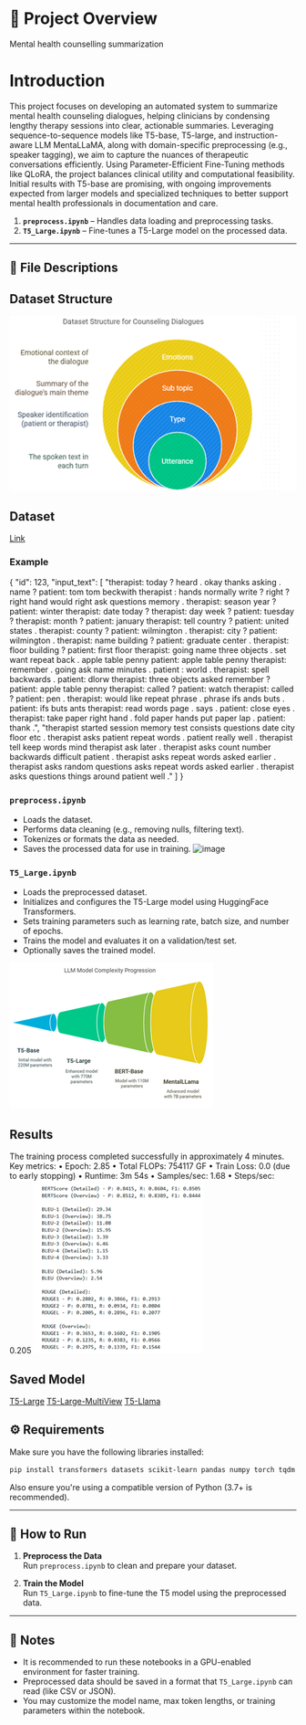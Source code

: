 # 📘 Project Overview

Mental health counselling summarization

# Introduction
This project focuses on developing an automated system to summarize mental health counseling dialogues, helping clinicians by condensing lengthy therapy sessions into clear, actionable summaries. Leveraging sequence-to-sequence models like T5-base, T5-large, and instruction-aware LLM MentaLLaMA, along with domain-specific preprocessing (e.g., speaker tagging), we aim to capture the nuances of therapeutic conversations efficiently. Using Parameter-Efficient Fine-Tuning methods like QLoRA, the project balances clinical utility and computational feasibility. Initial results with T5-base are promising, with ongoing improvements expected from larger models and specialized techniques to better support mental health professionals in documentation and care.



1. **`preprocess.ipynb`** – Handles data loading and preprocessing tasks.
2. **`T5_Large.ipynb`** – Fine-tunes a T5-Large model on the processed data.

---

## 📁 File Descriptions

## Dataset Structure
![image](images/DATA.png)

## Dataset
[Link](https://drive.google.com/file/d/1CbichQBDeWvBCy6FxQpiXIHB-390wZIL/view?usp=sharing)

### Example
{
 "id": 123,
 "input_text": [
 "therapist: today ? heard . okay thanks asking .
 name ? patient: tom tom beckwith therapist
 : hands normally write ? right ? right hand
 would right ask questions memory .
 therapist: season year ? patient: winter
 therapist: date today ? therapist: day week
 ? patient: tuesday ? therapist: month ?
 patient: january therapist: tell country ?
 patient: united states . therapist: county
 ? patient: wilmington . therapist: city ?
 patient: wilmington . therapist: name
 building ? patient: graduate center .
 therapist: floor building ? patient: first
 floor therapist: going name three objects .
 set want repeat back . apple table penny
 patient: apple table penny therapist:
 remember . going ask name minutes . patient
 : world . therapist: spell backwards .
 patient: dlorw therapist: three objects
 asked remember ? patient: apple table penny
 therapist: called ? patient: watch
 therapist: called ? patient: pen .
 therapist: would like repeat phrase .
 phrase ifs ands buts . patient: ifs buts
 ants therapist: read words page . says .
 patient: close eyes . therapist: take paper
 right hand . fold paper hands put paper
 lap . patient: thank .",
 "therapist started session memory test consists
 questions date city floor etc . therapist
 asks patient repeat words . patient really
 well . therapist tell keep words mind
 therapist ask later . therapist asks count
 number backwards difficult patient .
 therapist asks repeat words asked earlier .
 therapist asks random questions asks
 repeat words asked earlier . therapist asks
 questions things around patient well ."
 ]
 }

### `preprocess.ipynb`

- Loads the dataset.
- Performs data cleaning (e.g., removing nulls, filtering text).
- Tokenizes or formats the data as needed.
- Saves the processed data for use in training.
![image](images/DATA1.png)

### `T5_Large.ipynb`

- Loads the preprocessed dataset.
- Initializes and configures the T5-Large model using HuggingFace Transformers.
- Sets training parameters such as learning rate, batch size, and number of epochs.
- Trains the model and evaluates it on a validation/test set.
- Optionally saves the trained model.

![image](images/DATA3.png)

## Results
The training process completed successfully in approximately
 4 minutes. Key metrics:
 • Epoch: 2.85
 • Total FLOPs: 754117 GF
 • Train Loss: 0.0 (due to early stopping)
 • Runtime: 3m 54s
 • Samples/sec: 1.68
 • Steps/sec: 0.205
 ![image](images/DATA4.png)

 ## Saved Model
 [T5-Large](https://drive.google.com/file/d/1Ng7gzYs0lFV9jBOgx19CTPR89KPJYtmc/view?usp=sharing)
 [T5-Large-MultiView](https://drive.google.com/file/d/1vSsd-A5oeSUXaRgULOflhSia07OoDaAz/view?usp=sharing)
 [T5-Llama](https://drive.google.com/file/d/120AcjMxSVV4YfB2cYt4goVbG-fP-lOiW/view?usp=sharing)

## ⚙️ Requirements

Make sure you have the following libraries installed:

```bash
pip install transformers datasets scikit-learn pandas numpy torch tqdm
```

Also ensure you're using a compatible version of Python (3.7+ is recommended).

---

## 🚀 How to Run

1. **Preprocess the Data**  
   Run `preprocess.ipynb` to clean and prepare your dataset.

2. **Train the Model**  
   Run `T5_Large.ipynb` to fine-tune the T5 model using the preprocessed data.

---

## 📌 Notes

- It is recommended to run these notebooks in a GPU-enabled environment for faster training.
- Preprocessed data should be saved in a format that `T5_Large.ipynb` can read (like CSV or JSON).
- You may customize the model name, max token lengths, or training parameters within the notebook.
